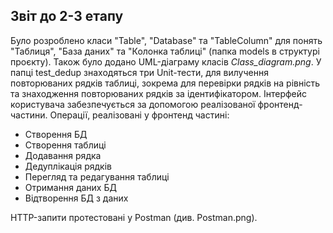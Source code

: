 ## Звіт до 2-3 етапу 

Було розроблено класи "Table", "Database" та "TableColumn" для понять "Таблиця", "База даних" та "Колонка таблиці" (папка models в структурі проєкту).
Також було додано UML-діаграму класів _Class_diagram.png_. У папці test_dedup знаходяться три Unit-тести, для вилучення повторюваних рядків таблиці, 
зокрема для перевірки рядків на рівність та знаходження повторюваних рядків за ідентифікатором. 
Інтерфейс користувача забезпечується за допомогою реалізованої фронтенд-частини. 
Операції, реалізовані у фронтенд частині:
- Створення БД
- Створення таблиці 
- Додавання рядка
- Дедуплікація рядків
- Перегляд та редагування таблиці
- Отримання даних БД
- Відтворення БД з даних

HTTP-запити протестовані у Postman (див. Postman.png). 
